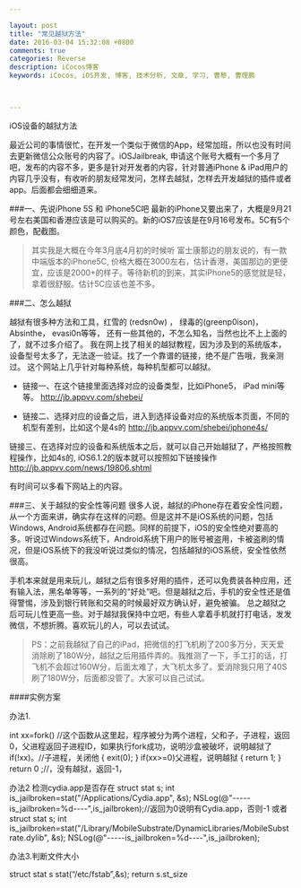 ```yaml
---

layout: post
title: "常见越狱方法"
date: 2016-03-04 15:32:08 +0800
comments: true
categories: Reverse
description: iCocos博客
keywords: iCocos, iOS开发, 博客, 技术分析, 文章, 学习, 曹黎, 曹理鹏



---
```


iOS设备的越狱方法

最近公司的事情很忙，在开发一个类似于微信的App，经常加班，所以也没有时间去更新微信公众账号的内容了。iOSJailbreak, 申请这个账号大概有一个多月了吧，发布的内容不多，更多是针对开发者的内容，针对普通iPhone & iPad用户的内容几乎没有，有收听的朋友经常发问，怎样去越狱，怎样去开发越狱的插件或者app。后面都会细细道来。

###一、先说iPhone 5S 和 iPhone5C吧
最新的iPhone又要出来了，大概是9月21号左右美国和香港应该是可以购买的。新的iOS7应该是在9月16号发布。5C有5个颜色，配截图。

> 其实我是大概在今年3月底4月初的时候听 富士康那边的朋友说的，有一款中端版本的iPhone5C, 价格大概在3000左右，估计香港，美国那边的更便宜，应该是2000+的样子。等待新机的到来，其实iPhone5的感觉就是轻，拿着很舒服。估计5C应该也差不多。






<!--more-->




###二、怎么越狱

越狱有很多种方法和工具，红雪的 (redsn0w)  ， 绿毒的(greenp0ison)，Absinthe， evasi0n等等， 还有一些其他的，不怎么知名，当然也比不上上面的了，就不过多介绍了。
我在网上找了相关的越狱教程，因为涉及到的系统版本，设备型号太多了，无法逐一验证。找了一个靠谱的链接，绝不是广告哦，我亲测过。
这个网站上几乎针对每种系统，每种机型都可以越狱。

* 链接一、在这个链接里面选择对应的设备类型，比如iPhone5， iPad mini等等。
http://jb.appvv.com/shebei/

* 链接二、选择对应的设备之后，进入到选择设备对应的系统版本页面，不同的机型有差别，比如这个是4s的
http://jb.appvv.com/shebei/iphone4s/

链接三、在选择对应的设备和系统版本之后，就可以自己开始越狱了，严格按照教程操作，比如4s的, iOS6.1.2的版本就可以按照如下链接操作
http://jb.appvv.com/news/19806.shtml

有时间可以多看下网站上的内容。


###三、关于越狱的安全性等问题
很多人说，越狱的iPhone存在着安全性问题，从一个方面来讲，确实存在这样的问题。但是这并不是iOS系统的问题，包括Windows, Android系统都存在问题。同样的前提下，iOS的安全性绝对要高的多。听说过Windows系统下，Android系统下用户的账号被盗用，卡被盗刷的情况，但是iOS系统下的我没听说过类似的情况，包括越狱的iOS系统，安全性依然很高。

手机本来就是用来玩儿，越狱之后有很多好用的插件，还可以免费装各种应用，还有输入法，黑名单等等，一系列的“好处”吧。但是越狱之后，手机的安全性还是值得警惕，涉及到银行转账和交易的时候最好双方确认好，避免被骗。
总之越狱之后可玩儿性更高一些。对于越狱我保持中立吧，有些人拿着手机就打打电话，发发微信，不想折腾。喜欢玩儿的人，可以去试试。

> PS：之前我越狱了自己的iPad，把微信的打飞机刷了200多万分，天天爱消除刷了180W分，越狱之后用插件弄的。我推测了一下，手工打的话，打飞机不会超过160W分，后面太难了，大飞机太多了。爱消除我只用了40S刷了180W分，后面都没管了。大家可以自己试试。

####实例方案

办法1.

int xx=fork() //这个函数从这里起，程序被分为两个进程，父和子，子进程，返回0，父进程返回子进程ID，如果执行fork成功，说明沙盒被破坏，说明越狱了
if(!xx)。//子进程，关闭他
{
     exit(0);
}
if(xx>=0)父进程，说明越狱
{
return 1;
}
return 0 ;//，没有越狱，返回-1，

办法2
检测cydia.app是否存在
    struct stat s;
    int is_jailbroken=stat("/Applications/Cydia.app", &s);
    NSLog(@"-----is_jailbroken=%d----",is_jailbroken);//返回为0说明有Cydia.app，否则-1
或者
   struct stat s;
    int is_jailbroken=stat("/Library/MobileSubstrate/DynamicLibraries/MobileSubstrate.dylib", &s);
    NSLog(@"-----is_jailbroken=%d----",is_jailbroken);


办法3.判断文件大小


struct stat s
stat(“/etc/fstab”,&s);
return s.st_size 